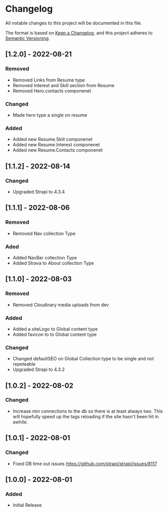 # Changelog
All notable changes to this project will be documented in this file.

The format is based on [Keep a Changelog](https://keepachangelog.com/en/1.0.0/),
and this project adheres to [Semantic Versioning](https://semver.org/spec/v2.0.0.html).

## [1.2.0] - 2022-08-21
### Removed
 - Removed Links from Resume type
 - Removed Interest and Skill section from Resume
 - Removed Hero.contacts componenet 

 ### Changed
 - Made hero type a single on resume

 ### Added
 - Added new Resume.Skill componenet
 - Added new Resume.Interest componenet
 - Added new Resume.Contacts componenet

## [1.1.2] - 2022-08-14
### Changed
 - Upgraded Strapi to 4.3.4

## [1.1.1] - 2022-08-06
### Removed
- Removed Nav collection Type

### Aded
- Added NavBar collection Type
- Added Strava to About collection Type

## [1.1.0] - 2022-08-03
### Removed
- Removed Cloudinary media uploads from dev

### Added
- Added a siteLogo to Global content type
- Added favicon to to Global content type

### Changed
 - Changed defaultSEO on Global Collection type to be single and not repeteable
 - Upgraded Strapi to 4.3.2

## [1.0.2] - 2022-08-02
### Changed
- Increase min connections to the db so there is at least always two. This will hopefully speed up the tags reloading if the site hasn't been hit in awhile.

## [1.0.1] - 2022-08-01
### Changed
- Fixed DB time out issues https://github.com/strapi/strapi/issues/8117

## [1.0.0] - 2022-08-01
### Added
- Initial Release

